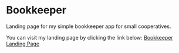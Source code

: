 # Bookkeeper
Landing page for my simple bookkeeper app for small cooperatives.

You can visit my landing page by clicking the link below:
[Bookkeeper Landing Page](https://gcsomoza.github.io/bookkeeper/)
